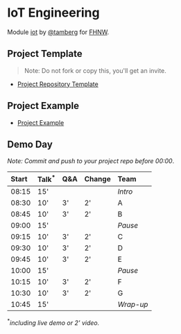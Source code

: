 # IoT Engineering
Module [iot](https://www.fhnw.ch/de/studium/module/9280188) by [@tamberg](https://twitter.com/tamberg) for [FHNW](https://www.fhnw.ch/).

## Project Template
> Note: Do not fork or copy this, you'll get an invite.
- [Project Repository Template](../../../../fhnw-iot-project)

## Project Example
- [Project Example](https://github.com/tamberg/fhnw-iot-project-example)

## Demo Day

*Note: Commit and push to your project repo before 00:00*.

Start|Talk<sup>*</sup>|Q&A|Change|Team
:---|:---|:---|:---|:---
08:15|15'|||_Intro_
08:30|10'|3'|2'|A
08:45|10'|3'|2'|B
09:00|15'|||_Pause_
09:15|10'|3'|2'|C
09:30|10'|3'|2'|D
09:45|10'|3'|2'|E
10:00|15'|||_Pause_
10:15|10'|3'|2'|F
10:30|10'|3'|2'|G
10:45|15'|||_Wrap-up_

<sup>*</sup>*including live demo or 2' video.*
